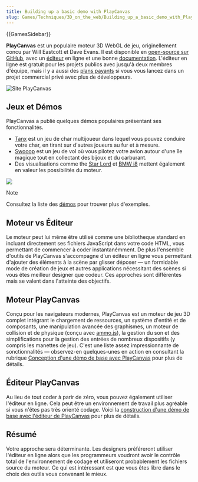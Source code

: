 ```yaml
---
title: Building up a basic demo with PlayCanvas
slug: Games/Techniques/3D_on_the_web/Building_up_a_basic_demo_with_PlayCanvas
---
```


{{GamesSidebar}}

**PlayCanvas** est un populaire moteur 3D WebGL de jeu, originellement concu par Will Eastcott et Dave Evans. Il est disponible en [open-source sur GitHub](https://github.com/playcanvas/engine), avec un [éditeur](http://developer.playcanvas.com/en/user-manual/designer/) en ligne et une bonne [documentation](http://developer.playcanvas.com/en/). L'éditeur en ligne est gratuit pour les projets publics avec jusqu'à deux membres d'équipe, mais il y a aussi des [plans payants](https://playcanvas.com/plans) si vous vous lancez dans un projet commercial privé avec plus de développeurs.

![Site PlayCanvas](playcanvas-cover.png)

## Jeux et Démos

PlayCanvas a publié quelques démos populaires présentant ses fonctionnalités.

- [Tanx](http://playcanv.as/p/aP0oxhUr) est un jeu de char multijoueur dans lequel vous pouvez conduire votre char, en tirant sur d'autres joueurs au fur et à mesure.
- [Swooop](http://playcanv.as/p/JtL2iqIH) est un jeu de vol où vous pilotez votre avion autour d'une île magique tout en collectant des bijoux et du carburant.
- Des visualisations comme the [Star Lord](http://playcanv.as/b/FQbBsJTd) et [BMW i8](http://playcanv.as/p/RqJJ9oU9) mettent également en valeur les possibilités du moteur.

![](playcanvas-demos.png)

> [!NOTE]
> Consultez la liste des [démos](https://playcanvas.com/explore) pour trouver plus d'exemples.

## Moteur vs Éditeur

Le moteur peut lui même être utilisé comme une bibliotheque standard en incluant directement ses fichiers JavaScript dans votre code HTML, vous permettant de commencer à coder instantanémment. De plus l'ensemble d'outils de PlayCanvas s'accompagne d'un éditeur en ligne vous permettant d'ajouter des éléments à la scène par glisser déposer — un formidable mode de création de jeux et autres applications nécessitant des scènes si vous êtes meilleur designer que codeur. Ces approches sont différentes mais se valent dans l'atteinte des objectifs.

## Moteur PlayCanvas

Conçu pour les navigateurs modernes, PlayCanvas est un moteur de jeu 3D complet intégrant le chargement de ressources, un système d'entité et de composants, une manipulation avancée des graphismes, un moteur de collision et de physique (conçu avec [ammo.js](https://github.com/kripken/ammo.js/)), la gestion du son et des simplifications pour la gestion des entrées de nombreux dispositifs (y compris les manettes de jeu). C'est une liste assez impressionnante de sonctionnalités — observez-en quelques-unes en action en consultant la rubrique [Conception d'une démo de base avec PlayCanvas](/fr/docs/Games/Techniques/3D_on_the_web/Building_up_a_basic_demo_with_PlayCanvas/engine) pour plus de détails.

## Éditeur PlayCanvas

Au lieu de tout coder à parir de zéro, vous pouvez également utiliser l'éditeur en ligne. Cela peut être un environnement de travail plus agréable si vous n'êtes pas très orienté codage. Voici la [construction d'une démo de base avec l'éditeur de PlayCanvas](/fr/docs/Games/Techniques/3D_on_the_web/Building_up_a_basic_demo_with_PlayCanvas/editor) pour plus de détails.

## Résumé

Votre approche sera déterminante. Les designers préféreront utiliser l'éditeur en ligne alors que les programmeurs voudront avoir le contrôle total de l'environnement de codage et utiliseront probablement les fichiers source du moteur. Ce qui est intéressant est que vous êtes libre dans le choix des outils vous convenant le mieux.
